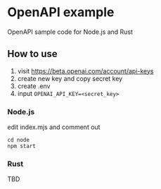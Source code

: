 # OpenAPI example

OpenAPI sample code for Node.js and Rust

## How to use

1. visit <https://beta.openai.com/account/api-keys>
2. create new key and copy secret key
3. create .env
4. input `OPENAI_API_KEY=<secret_key>`

### Node.js

edit index.mjs and comment out

```shell
cd node
npm start
```

### Rust

TBD
